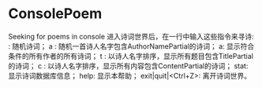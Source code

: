 # ConsolePoem
Seeking for poems in console
进入诗词世界后，在一行中输入这些指令来寻诗:
   <nothing>: 随机诗词；
   a <AuthorNamePartial>
       <nothing>: 随机一首诗人名字包含AuthorNamePartial的诗词；
       a: 显示符合条件的所有作者的所有诗词；
   t <TitlePartial>: 以诗人名字排序，显示所有题目包含TitlePartial的诗词；
   c <ContentPartial>: 以诗人名字排序，显示所有内容包含ContentPartial的诗词；
   stat: 显示诗词数据库信息；
   help: 显示本帮助；
   exit|quit|<Ctrl+Z>: 离开诗词世界。
